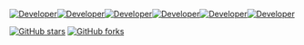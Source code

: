 [![Developer](https://skillicons.dev/icons?i=aws)](https://aws.amazon.com)[![Developer](https://skillicons.dev/icons?i=py)](https://python.org)[![Developer](https://skillicons.dev/icons?i=mysql)](https://mysql.com)[![Developer](https://skillicons.dev/icons?i=js)](https://javascript.com)[![Developer](https://skillicons.dev/icons?i=html)](https://html.com)[![Developer](https://skillicons.dev/icons?i=css)](https://html.com)

[![GitHub stars](https://img.shields.io/github/stars/itsb1ng.svg?color=pink)](https://github.com/itsb1ng)
[![GitHub forks](https://img.shields.io/github/forks/itsb1ng.svg?color=pink)](https://github.com/itsb1ng)
